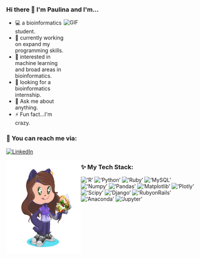 ### Hi there 👋 I'm Paulina and I'm...

<img align = 'right' alt='GIF' src='https://user-images.githubusercontent.com/74038190/213760705-0d5bf320-4f43-4352-b74b-0889ae726bf7.gif' width='350' height='250'/>

<p align='left'>
  
* 💻 a bioinformatics student.
* 🔭 currently working on expand my programming skills.
* 💜 interested in machine learning and broad areas in bioinformatics. 
* 🧐 looking for a bioinformatics internship.
* 💬 Ask me about anything.
* ⚡ Fun fact...I'm crazy.


### 👀 You can reach me via: 
<p align='left'>
  <a href='https://www.linkedin.com/in/paulina-kusztelak-ab5074239/'><img src='https://img.shields.io/badge/linkedin-%230077B5.svg?style=for-the-badge&logo=linkedin&logoColor=white' alt='LinkedIn'></a>
</p>

</p>

<img align = 'left' alt='Octocat-gif' src='https://github.com/paulina-biocoder/paulina-biocoder/blob/main/gif_octocat.gif' width='200' height='250'/>

###  ✨ My Tech Stack:

<p align='left' > 
  <img src ='https://img.shields.io/badge/r-%23276DC3.svg?style=for-the-badge&logo=r&logoColor=white' alt = ‘R’>
  <img src ='https://img.shields.io/badge/python-3670A0?style=for-the-badge&logo=python&logoColor=ffdd54' alt = ‘Python’>
  <img src ='https://img.shields.io/badge/Ruby-CC342D?style=for-the-badge&logo=ruby&logoColor=white' alt = ‘Ruby’>
  <img src ='https://img.shields.io/badge/MySQL-005C84?style=for-the-badge&logo=mysql&logoColor=white' alt = ‘MySQL’>
  <img src ='https://img.shields.io/badge/numpy-%23013243.svg?style=for-the-badge&logo=numpy&logoColor=white' alt = ‘Numpy’>
  <img src ='https://img.shields.io/badge/pandas-%23150458.svg?style=for-the-badge&logo=pandas&logoColor=white' alt = ‘Pandas’>
  <img src ='https://img.shields.io/badge/Matplotlib-%23013243.svg?style=for-the-badge&logo=Matplotlib&logoColor=white' alt = ‘Matplotlib’>
  <img src ='https://img.shields.io/badge/Plotly-239120?style=for-the-badge&logo=plotly&logoColor=white' alt = ‘Plotly’>
   <img src ='https://img.shields.io/badge/SciPy-%230C55A5.svg?style=for-the-badge&logo=scipy&logoColor=%white' alt = ‘Scipy’>
  <img src ='https://img.shields.io/badge/django-%23092E20.svg?style=for-the-badge&logo=django&logoColor=white' alt = ‘Django’>
  <img src ='https://img.shields.io/badge/Ruby_on_Rails-CC0000?style=for-the-badge&logo=ruby-on-rails&logoColor=white' alt = ‘RubyonRails’>
  <img src ='https://img.shields.io/badge/Anaconda-%2344A833.svg?style=for-the-badge&logo=anaconda&logoColor=white' alt = ‘Anaconda’>
  <img src ='https://img.shields.io/badge/Jupyter-F37626.svg?&style=for-the-badge&logo=Jupyter&logoColor=white' alt = ‘Jupyter’>
</p>


